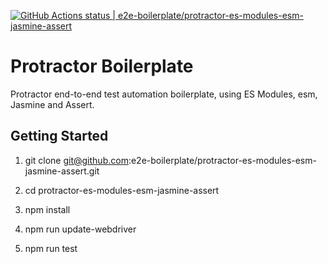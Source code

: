 [![GitHub Actions status | e2e-boilerplate/protractor-es-modules-esm-jasmine-assert](https://github.com/e2e-boilerplate/protractor-es-modules-esm-jasmine-assert/workflows/protractor-es-modules-esm-jasmine-assert/badge.svg)](https://github.com/e2e-boilerplate/protractor-es-modules-esm-jasmine-assert/actions?workflow=protractor-es-modules-esm-jasmine-assert)

# Protractor Boilerplate

Protractor end-to-end test automation boilerplate, using ES Modules, esm, Jasmine and Assert.

## Getting Started

1. git clone git@github.com:e2e-boilerplate/protractor-es-modules-esm-jasmine-assert.git

2. cd protractor-es-modules-esm-jasmine-assert

3. npm install

4. npm run update-webdriver

5. npm run test
